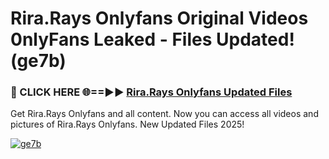 # Rira.Rays Onlyfans Original Videos 0nlyFans Leaked - Files Updated! (ge7b)

<h3>🔴 CLICK HERE 🌐==►► <a href="https://tinyurl.com/3hn5wdd3" rel="nofollow">Rira.Rays Onlyfans Updated Files</a></h3>

Get Rira.Rays Onlyfans and all content. Now you can access all videos and pictures of Rira.Rays Onlyfans. New Updated Files 2025!

[![ge7b](https://i.imgur.com/4HnBqBT.gif)](https://tinyurl.com/3hn5wdd3)
